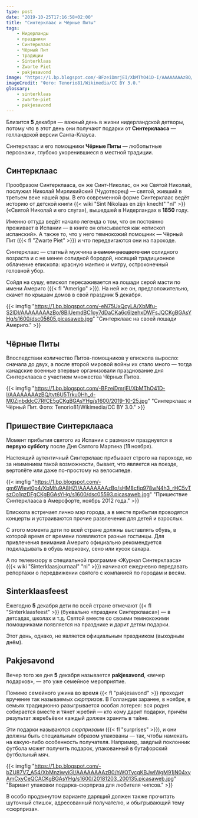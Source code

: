 ```yaml
---
type: post
date: "2019-10-25T17:16:58+02:00"
title: "Синтерклаас и Чёрные Питы"
tags:
    - Нидерланды
    - праздники
    - Синтерклаас
    - Чёрный Пит
    - традиции
    - Sinterklaas
    - Zwarte Piet
    - pakjesavond
image: "https://1.bp.blogspot.com/-BFzeiDmrjEI/XbMThO41D-I/AAAAAAAAzBQ/tvt6U5Trku0Hh_d-M0ZjnbddcC7RfCE5gCKgBGAsYHg/s1600/2019-10-25.jpg"
imageCredit: "Фото: Tenorio81/Wikimedia/CC BY 3.0."
glossary:
    - sinterklaas
    - zwarte-piet
    - pakjesavond
---
```


Близится **5** декабря — важный день в жизни нидерландской детворы, потому что в этот день они получают подарки от **Синтерклааса** — голландской версии Санта-Клауса.

Синтерклаас и его помощники **Чёрные Питы** — любопытные персонажи, глубоко укоренившиеся в местной традиции.

<!--more-->

## Синтерклаас

Прообразом Синтерклааса, он же Синт-Николас, он же Святой Николай, послужил Николай Мирликийский (Чудотворец) — святой, живший в третьем веке нашей эры. В его современной форме Синтерклаас ведёт историю от детской книги {{< wiki "Sint Nikolaas en zijn knecht" "nl" >}} («Святой Николай и его слуга»), вышедшей в Нидерландах в **1850** году.
 
Именно оттуда ведёт начало легенда о том, что он постоянно проживает в Испании — в книге он описывается как «епископ испанский». А также то, что у него темнокожий помощник — Чёрный Пит ({{< fl "Zwarte Piet" >}}) и что передвигаются они на пароходе.

Синтерклаас — статный мужчина ~~в самом расцвете сил~~ солидного возраста и с не менее солидной бородой, носящий традиционное облачение епископа: красную мантию и митру, остроконечный головной убор.

Сойдя на сушу, епископ пересаживается на лошади серой масти по имени Америго ({{< fl "Amerigo" >}}). На ней же он, предположительно, скачет по крышам домов в свой праздник **5** декабря.

{{< imgfig "https://1.bp.blogspot.com/-eN75UxQcyLA/XbMfu-S2lDI/AAAAAAAAzBo/8BIUemdBC1oy7dDaCKa6c6lzehxDWFsJQCKgBGAsYHg/s1600/dsc05605.picasaweb.jpg" "Синтерклаас на своей лошади Америго." >}}

## Чёрные Питы

Впоследствии количество Питов-помощников у епископа выросло: сначала до двух, а после второй мировой войны их стало много — тогда канадские военные впервые организовали празднование дня Синтерклааса с участием множества Чёрных Питов.

{{< imgfig "https://1.bp.blogspot.com/-BFzeiDmrjEI/XbMThO41D-I/AAAAAAAAzBQ/tvt6U5Trku0Hh_d-M0ZjnbddcC7RfCE5gCKgBGAsYHg/s1600/2019-10-25.jpg" "Синтерклаас и Чёрный Пит. Фото: Tenorio81/Wikimedia/CC BY 3.0." >}}

## Пришествие Синтерклааса

Момент прибытия святого из Испании с размахом празднуется в **первую субботу** после Дня Святого Мартина (**11** ноября).

Настоящий аутентичный Синтерклаас прибывает строго на пароходе, но за неимением такой возможности, бывает, что является на поезде, вертолёте или даже по-простому на велосипеде.

{{< imgfig "https://1.bp.blogspot.com/-gm6WIevt0p4/XbMfu9A8HZI/AAAAAAAAzBo/sHM8cfiq978wN4h3_rHC5vTszOo1qzDFgCKgBGAsYHg/s1600/dsc05593.picasaweb.jpg" "Пришествие Синтерклааса в Амерсфорте, ноябрь 2012 года." >}}

Епископа встречает лично мэр города, а в месте прибытия проводятся концерты и устраиваются прочие развлечения для детей и взрослых.

С этого момента дети по всей стране должны выставлять обувь, в которой время от времени появляются разные гостинцы. Для привлечения внимания Америго официально рекомендуется подкладывать в обувь морковку, сено или кусок сахара.

А по телевизору в специальной программе «Журнал Синтерклааса» ({{< wiki "Sinterklaasjournaal" "nl" >}}) начинают ежедневно передавать репортажи о передвижении святого с компанией по городам и весям.

## Sinterklaasfeest

Ежегодно **5** декабря дети по всей стране отмечают {{< fl "Sinterklaasfeest" >}} (буквально «праздник Синтерклааса») — в детсадах, школах и т.д. Святой вместе со своими темнокожими помощниками появляется на празднике и дарит детям подарки.

Этот день, однако, не является официальным праздником (выходным днём).

## Pakjesavond

Вечер того же дня **5** декабря называется **pakjesavond**, «вечер подарков», — это уже семейное мероприятие.

Помимо семейного ужина во время {{< fl "pakjesavond" >}} проходит вручение так называемых *сюрпризов*. В Голландии заранее, в ноябре, в семьях традиционно разыгрывается особая лотерея: вся родня собирается вместе и тянет жребий — кто кому дарит подарки, причём результат жеребьёвки каждый должен хранить в тайне.

Эти подарки называются *сюрпризами* ({{< fl "surprises" >}}), и они должны быть специальным образом упакованы — так, чтобы намекать на какую-либо особенность получателя. Например, заядлый поклонник футбола может получить подарок, упакованный в бутафорский футбольный мяч.

{{< imgfig "https://1.bp.blogspot.com/-bZU87V7_A54/XbMnziwyiGI/AAAAAAAAzB0/hWOTycqKBJwlWgM91jN04xyAmCxyCeQCACKgBGAsYHg/s1600/20181203_200135.picasaweb.jpg" "Вариант упаковки подарка-сюрприза для любителя чипсов." >}}

В особо продвинутом варианте дарящий должен также прочитать шуточный стишок, адресованный получателю, и обыгрывающий тему «сюрприза».